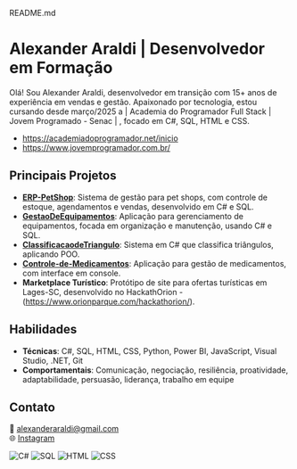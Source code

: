 README.md
# Alexander Araldi | Desenvolvedor em Formação

Olá! Sou Alexander Araldi, desenvolvedor em transição com 15+ anos de experiência em vendas e gestão. Apaixonado por tecnologia, estou cursando desde março/2025 a | Academia do Programador Full Stack | Jovem Programado - Senac | , focado em C#, SQL, HTML e CSS.
- https://academiadoprogramador.net/inicio
- https://www.jovemprogramador.com.br/

## Principais Projetos
- **[ERP-PetShop](https://github.com/AlexAraldi/ERP-PetShop)**: Sistema de gestão para pet shops, com controle de estoque, agendamentos e vendas, desenvolvido em C# e SQL.
- **[GestaoDeEquipamentos](https://github.com/AlexAraldi/GestaoDeEquipamentos)**: Aplicação para gerenciamento de equipamentos, focada em organização e manutenção, usando C# e SQL.
- **[ClassificacaodeTriangulo](https://github.com/alexaraldi/ClassificacaodeTriangulo)**: Sistema em C# que classifica triângulos, aplicando POO.
- **[Controle-de-Medicamentos](https://github.com/alexaraldi/Controle-de-Medicamentos)**: Aplicação para gestão de medicamentos, com interface em console.
- **Marketplace Turístico**: Protótipo de site para ofertas turísticas em Lages-SC, desenvolvido no HackathOrion - (https://www.orionparque.com/hackathorion/).

## Habilidades
- **Técnicas**: C#, SQL, HTML, CSS, Python, Power BI, JavaScript, Visual Studio, .NET, Git
- **Comportamentais**: Comunicação, negociação, resiliência, proatividade, adaptabilidade, persuasão, liderança, trabalho em equipe

## Contato
📧 alexanderaraldi@gmail.com  
🌐 [Instagram](https://www.instagram.com/alex_araldi)

![C#](https://img.shields.io/badge/-C%23-239120?style=flat&logo=c-sharp) ![SQL](https://img.shields.io/badge/-SQL-4479A1?style=flat&logo=postgresql) ![HTML](https://img.shields.io/badge/-HTML-E34F26?style=flat&logo=html5) ![CSS](https://img.shields.io/badge/-CSS-1572B6?style=flat&logo=css3)
